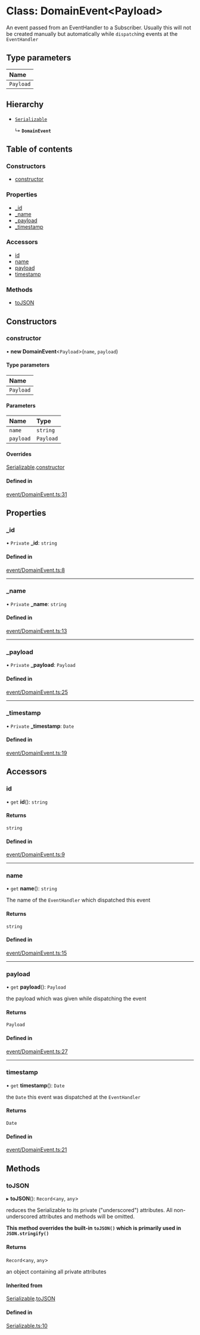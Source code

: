 # Class: DomainEvent<Payload\>

An event passed from an EventHandler to a Subscriber.
Usually this will not be created manually but automatically
while `dispatch`ing events at the `EventHandler`

## Type parameters

| Name |
| :------ |
| `Payload` |

## Hierarchy

- [`Serializable`](../wiki/Serializable)

  ↳ **`DomainEvent`**

## Table of contents

### Constructors

- [constructor](../wiki/DomainEvent#constructor)

### Properties

- [\_id](../wiki/DomainEvent#_id)
- [\_name](../wiki/DomainEvent#_name)
- [\_payload](../wiki/DomainEvent#_payload)
- [\_timestamp](../wiki/DomainEvent#_timestamp)

### Accessors

- [id](../wiki/DomainEvent#id)
- [name](../wiki/DomainEvent#name)
- [payload](../wiki/DomainEvent#payload)
- [timestamp](../wiki/DomainEvent#timestamp)

### Methods

- [toJSON](../wiki/DomainEvent#tojson)

## Constructors

### constructor

• **new DomainEvent**<`Payload`\>(`name`, `payload`)

#### Type parameters

| Name |
| :------ |
| `Payload` |

#### Parameters

| Name | Type |
| :------ | :------ |
| `name` | `string` |
| `payload` | `Payload` |

#### Overrides

[Serializable](../wiki/Serializable).[constructor](../wiki/Serializable#constructor)

#### Defined in

[event/DomainEvent.ts:31](https://github.com/pcprinz/DDD-basics/blob/f16da81/src/event/DomainEvent.ts#L31)

## Properties

### \_id

• `Private` **\_id**: `string`

#### Defined in

[event/DomainEvent.ts:8](https://github.com/pcprinz/DDD-basics/blob/f16da81/src/event/DomainEvent.ts#L8)

___

### \_name

• `Private` **\_name**: `string`

#### Defined in

[event/DomainEvent.ts:13](https://github.com/pcprinz/DDD-basics/blob/f16da81/src/event/DomainEvent.ts#L13)

___

### \_payload

• `Private` **\_payload**: `Payload`

#### Defined in

[event/DomainEvent.ts:25](https://github.com/pcprinz/DDD-basics/blob/f16da81/src/event/DomainEvent.ts#L25)

___

### \_timestamp

• `Private` **\_timestamp**: `Date`

#### Defined in

[event/DomainEvent.ts:19](https://github.com/pcprinz/DDD-basics/blob/f16da81/src/event/DomainEvent.ts#L19)

## Accessors

### id

• `get` **id**(): `string`

#### Returns

`string`

#### Defined in

[event/DomainEvent.ts:9](https://github.com/pcprinz/DDD-basics/blob/f16da81/src/event/DomainEvent.ts#L9)

___

### name

• `get` **name**(): `string`

The name of the `EventHandler` which dispatched this event

#### Returns

`string`

#### Defined in

[event/DomainEvent.ts:15](https://github.com/pcprinz/DDD-basics/blob/f16da81/src/event/DomainEvent.ts#L15)

___

### payload

• `get` **payload**(): `Payload`

the payload which was given while dispatching the event

#### Returns

`Payload`

#### Defined in

[event/DomainEvent.ts:27](https://github.com/pcprinz/DDD-basics/blob/f16da81/src/event/DomainEvent.ts#L27)

___

### timestamp

• `get` **timestamp**(): `Date`

the `Date` this event was dispatched at the `EventHandler`

#### Returns

`Date`

#### Defined in

[event/DomainEvent.ts:21](https://github.com/pcprinz/DDD-basics/blob/f16da81/src/event/DomainEvent.ts#L21)

## Methods

### toJSON

▸ **toJSON**(): `Record`<`any`, `any`\>

reduces the Serializable to its private ("underscored") attributes.
All non-underscored attributes and methods will be omitted.

**This method overrides the built-in `toJSON()` which is primarily used in `JSON.stringify()`**

#### Returns

`Record`<`any`, `any`\>

an object containing all private attributes

#### Inherited from

[Serializable](../wiki/Serializable).[toJSON](../wiki/Serializable#tojson)

#### Defined in

[Serializable.ts:10](https://github.com/pcprinz/DDD-basics/blob/f16da81/src/Serializable.ts#L10)
